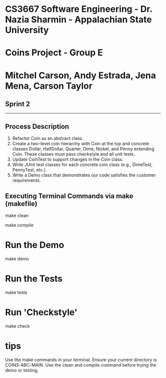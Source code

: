 # CS3667 Software Engineering - Dr. Nazia Sharmin - Appalachian State University
# Coins Project - Group E 
# Mitchel Carson, Andy Estrada, Jena Mena, Carson Taylor

## Sprint 2
---------------------------------------------------------------------


## Process Description

1. Refactor Coin as an abstract class.
2. Create a two-level coin hierarchy with Coin at the top and concrete classes Dollar, HalfDollar, Quarter, Dime, Nickel, and Penny extending Coin. These classes must pass checkstyle and all unit tests.
3. Update CoinTest to support changes in the Coin class.
4. Write JUnit test classes for each concrete coin class (e.g., DimeTest, PennyTest, etc.).
5. Write a Demo class that demonstrates our code satisfies the customer requirements.




## Executing Terminal Commands via make (makefile)

make clean

make compile

# Run the Demo

make demo


# Run the Tests

make tests

# Run 'Checkstyle'

make check


# tips
Use the make commands in your terminal.
Ensure your current directory is COINS-ABC-MAIN.
Use the clean and compile command before trying the demo or testing.

